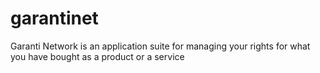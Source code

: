 # garantinet
Garanti Network is an application suite for managing your rights for what you have bought as a product or a service
